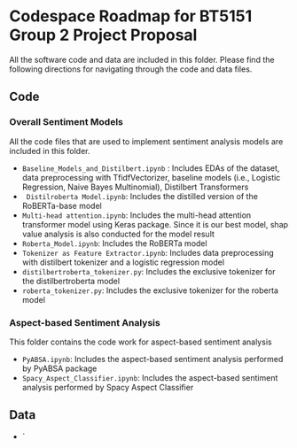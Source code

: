 # Codespace Roadmap for BT5151 Group 2 Project Proposal 
All the software code and data are included in this folder. Please find the following directions for navigating through the code and data files.

## Code
### Overall Sentiment Models
All the code files that are used to implement sentiment analysis models are included in this folder.

- `Baseline_Models_and_Distilbert.ipynb` : Includes EDAs of the dataset, data preprocessing with TfidfVectorizer, baseline models (i.e., Logistic Regression, Naive Bayes Multinomial), Distilbert Transformers
- ` Distilroberta Model.ipynb`: Includes the distilled version of the RoBERTa-base model
- `Multi-head attention.ipynb`: Includes the multi-head attention transformer model using Keras package. Since it is our best model, shap value analysis is also conducted for the model result
- `Roberta_Model.ipynb`: Includes the RoBERTa model
- `Tokenizer as Feature Extractor.ipynb`: Includes data preprocessing with distilbert tokenizer and a logistic regression model
- `distilbertroberta_tokenizer.py`: Includes the exclusive tokenizer for the distilbertroberta model
- `roberta_tokenizer.py`: Includes the exclusive tokenizer for the roberta model
  
### Aspect-based Sentiment Analysis
This folder contains the code work for aspect-based sentiment analysis

- `PyABSA.ipynb`: Includes the aspect-based sentiment analysis performed by PyABSA package
- `Spacy_Aspect_Classifier.ipynb`: Includes the aspect-based sentiment analysis performed by Spacy Aspect Classifier



## Data
- `
